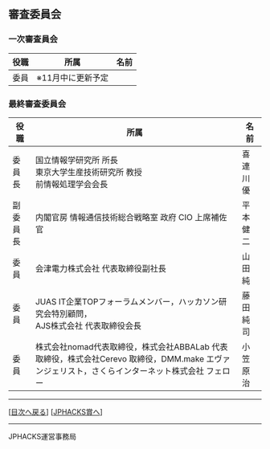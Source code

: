## 審査委員会
### 一次審査員会
|役職|所属|名前|
|---|---|---|
|委員|※11月中に更新予定||

### 最終審査委員会
|役職|所属|名前|
|---|---|---|
|委員長|国立情報学研究所 所長<br>東京大学生産技術研究所 教授<br>前情報処理学会会長|喜連川 優|
|副委員長|内閣官房 情報通信技術総合戦略室 政府 CIO 上席補佐官|平本 健二|
|委員|会津電力株式会社 代表取締役副社長|山田 純|
|委員|JUAS IT企業TOPフォーラムメンバー，ハッカソン研究会特別顧問，<br>AJS株式会社 代表取締役会長|藤田 純司|
|委員|株式会社nomad代表取締役，株式会社ABBALab 代表取締役，株式会社Cerevo 取締役，DMM.make エヴァンジェリスト，さくらインターネット株式会社 フェロー|小笠原 治|


--------------
[[目次へ戻る](../README.md)] [[JPHACKS賞へ](prize.md)]

----
JPHACKS運営事務局
